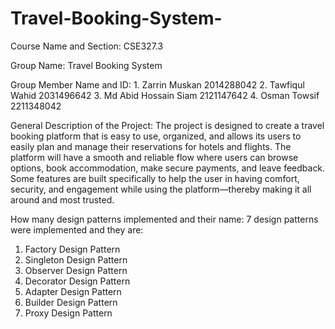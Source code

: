 # Travel-Booking-System-

Course Name and Section: CSE327.3

Group Name: Travel Booking System 

Group Member Name and ID:
    1.  Zarrin Muskan         2014288042
    2. Tawfiqul Wahid         2031496642
    3. Md Abid Hossain Siam   2121147642
    4. Osman Towsif           2211348042
     
General Description of the Project: The project is designed to create a travel booking platform that is easy to use, organized, and allows its users to easily plan and manage their reservations for hotels and flights. The platform will have a smooth and reliable flow where users can browse options, book accommodation, make secure payments, and 
leave feedback. Some features are built specifically to help the user in having comfort, security, and engagement while using the platform—thereby making it all around and most trusted.  

How many design patterns implemented and their name: 
7 design patterns were implemented and they are: 
   1. Factory Design Pattern 
   2. Singleton Design Pattern
   3. Observer Design Pattern
   4. Decorator Design Pattern
   5. Adapter Design Pattern
   6. Builder Design Pattern
   7. Proxy Design Pattern 
  
